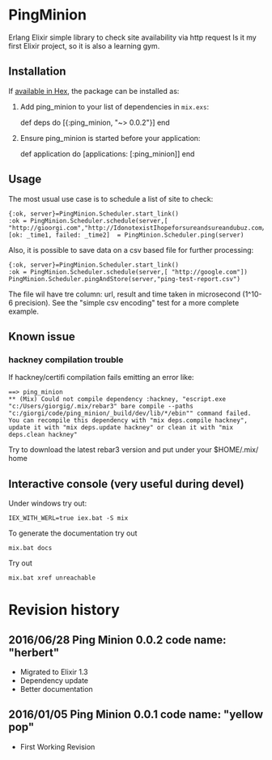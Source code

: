 # PingMinion

Erlang Elixir simple library to check site availability via http request
Is it my first Elixir project, so it is also a learning gym.


## Installation

If [available in Hex](https://hex.pm/docs/publish), the package can be installed as:

  1. Add ping_minion to your list of dependencies in `mix.exs`:

        def deps do
          [{:ping_minion, "~> 0.0.2"}]
        end

  2. Ensure ping_minion is started before your application:

        def application do
          [applications: [:ping_minion]]
        end

## Usage
The most usual use case is to schedule a list of site to check:

    {:ok, server}=PingMinion.Scheduler.start_link()
    :ok = PingMinion.Scheduler.schedule(server,[ "http://gioorgi.com","http://IdonotexistIhopeforsureandsureandubuz.com/"])
    [ok: _time1, failed: _time2]  = PingMinion.Scheduler.ping(server)
    
Also, it is possible to save data on a csv based file for further
processing:

    {:ok, server}=PingMinion.Scheduler.start_link()
    :ok = PingMinion.Scheduler.schedule(server,[ "http://google.com"])
    PingMinion.Scheduler.pingAndStore(server,"ping-test-report.csv") 

The file wil have tre column: url, result and time taken in
microsecond (1^10-6 precision).
See the "simple csv encoding" test for a more complete example.

## Known issue
### hackney compilation trouble
If hackney/certifi compilation fails emitting an error like:

    ==> ping_minion
    ** (Mix) Could not compile dependency :hackney, "escript.exe "c:/Users/giorgig/.mix/rebar3" bare compile --paths "c:/giorgi/code/ping_minion/_build/dev/lib/*/ebin"" command failed. You can recompile this dependency with "mix deps.compile hackney", update it with "mix deps.update hackney" or clean it with "mix deps.clean hackney"

Try to download the latest rebar3 version and put under your $HOME/.mix/ home

## Interactive console (very useful during devel)
Under windows try out:

    IEX_WITH_WERL=true iex.bat -S mix


To generate the documentation try out

    mix.bat docs

Try out

    mix.bat xref unreachable


# Revision history

## 2016/06/28 Ping Minion 0.0.2 code name: "herbert"

*  Migrated to Elixir 1.3
*  Dependency update
*  Better documentation

## 2016/01/05 Ping Minion 0.0.1 code name: "yellow pop"

* First  Working Revision
